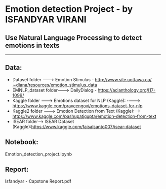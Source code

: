 # Emotion detection Project - by ISFANDYAR VIRANI
## Use Natural Language Processing to detect emotions in texts
---------------

## Data:
- Dataset folder ---> Emotion Stimulus - http://www.site.uottawa.ca/∼diana/resources/emotion_stimulus_data
- EMNLP_dataset folder--->  DailyDialog   - https://aclanthology.org/I17-1099/
- Kaggle folder ---> Emotions dataset for NLP (Kaggle): ----> https://www.kaggle.com/praveengovi/emotions-dataset-for-nlp
- Kaggle2 folder ---> Emotion Detection from Text (Kaggle):--> https://www.kaggle.com/pashupatigupta/emotion-detection-from-text
- ISEAR folder--> ISEAR Dataset (Kaggle):https://www.kaggle.com/faisalsanto007/isear-dataset

## Notebook:
Emotion_detection_project.ipynb

## Report:
Isfandyar - Capstone Report.pdf
